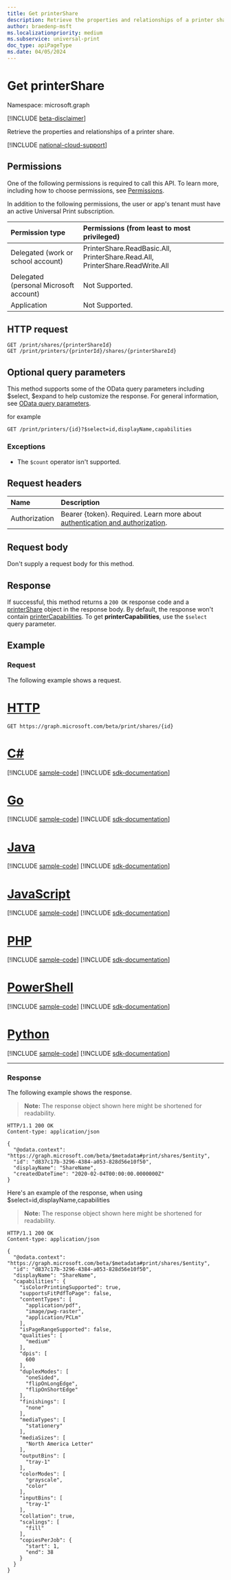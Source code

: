 ```yaml
---
title: Get printerShare
description: Retrieve the properties and relationships of a printer share.
author: braedenp-msft
ms.localizationpriority: medium
ms.subservice: universal-print
doc_type: apiPageType
ms.date: 04/05/2024
---
```


# Get printerShare

Namespace: microsoft.graph

[!INCLUDE [beta-disclaimer](../../includes/beta-disclaimer.md)]

Retrieve the properties and relationships of a printer share.

[!INCLUDE [national-cloud-support](../../includes/global-us.md)]

## Permissions
One of the following permissions is required to call this API. To learn more, including how to choose permissions, see [Permissions](/graph/permissions-reference).

In addition to the following permissions, the user or app's tenant must have an active Universal Print subscription.
<!-- { "blockType": "ignored"  } // Note: Removing this line will result in the permissions autogeneration tool overwriting the table. -->
|Permission type | Permissions (from least to most privileged) |
|:---------------|:--------------------------------------------|
|Delegated (work or school account)| PrinterShare.ReadBasic.All, PrinterShare.Read.All, PrinterShare.ReadWrite.All |
|Delegated (personal Microsoft account)|Not Supported.|
|Application|Not Supported.|

## HTTP request
<!-- { "blockType": "ignored" } -->
```http
GET /print/shares/{printerShareId}
GET /print/printers/{printerId}/shares/{printerShareId}
```

## Optional query parameters
This method supports some of the OData query parameters including $select, $expand to help customize the response. For general information, see [OData query parameters](/graph/query-parameters).

for example 
```http
GET /print/printers/{id}?$select=id,displayName,capabilities
```

### Exceptions
* The `$count` operator isn't supported.

## Request headers
| Name      |Description|
|:----------|:----------|
|Authorization|Bearer {token}. Required. Learn more about [authentication and authorization](/graph/auth/auth-concepts).|

## Request body
Don't supply a request body for this method.
## Response
If successful, this method returns a `200 OK` response code and a [printerShare](../resources/printershare.md) object in the response body.
By default, the response won't contain [printerCapabilities](../resources/printerCapabilities.md). To get **printerCapabilities**, use the `$select` query parameter. 

## Example
### Request
The following example shows a request.

# [HTTP](#tab/http)
<!-- {
  "blockType": "request",
  "name": "get_printershare"
}-->
```msgraph-interactive
GET https://graph.microsoft.com/beta/print/shares/{id}
```

# [C#](#tab/csharp)
[!INCLUDE [sample-code](../includes/snippets/csharp/get-printershare-csharp-snippets.md)]
[!INCLUDE [sdk-documentation](../includes/snippets/snippets-sdk-documentation-link.md)]

# [Go](#tab/go)
[!INCLUDE [sample-code](../includes/snippets/go/get-printershare-go-snippets.md)]
[!INCLUDE [sdk-documentation](../includes/snippets/snippets-sdk-documentation-link.md)]

# [Java](#tab/java)
[!INCLUDE [sample-code](../includes/snippets/java/get-printershare-java-snippets.md)]
[!INCLUDE [sdk-documentation](../includes/snippets/snippets-sdk-documentation-link.md)]

# [JavaScript](#tab/javascript)
[!INCLUDE [sample-code](../includes/snippets/javascript/get-printershare-javascript-snippets.md)]
[!INCLUDE [sdk-documentation](../includes/snippets/snippets-sdk-documentation-link.md)]

# [PHP](#tab/php)
[!INCLUDE [sample-code](../includes/snippets/php/get-printershare-php-snippets.md)]
[!INCLUDE [sdk-documentation](../includes/snippets/snippets-sdk-documentation-link.md)]

# [PowerShell](#tab/powershell)
[!INCLUDE [sample-code](../includes/snippets/powershell/get-printershare-powershell-snippets.md)]
[!INCLUDE [sdk-documentation](../includes/snippets/snippets-sdk-documentation-link.md)]

# [Python](#tab/python)
[!INCLUDE [sample-code](../includes/snippets/python/get-printershare-python-snippets.md)]
[!INCLUDE [sdk-documentation](../includes/snippets/snippets-sdk-documentation-link.md)]

---

### Response
The following example shows the response.
>**Note:** The response object shown here might be shortened for readability.
<!-- {
  "blockType": "response",
  "truncated": true,
  "@odata.type": "microsoft.graph.printerShare"
} -->
```http
HTTP/1.1 200 OK
Content-type: application/json

{
  "@odata.context": "https://graph.microsoft.com/beta/$metadata#print/shares/$entity",
  "id": "d837c17b-3296-4384-a053-828d56e10f50",
  "displayName": "ShareName",
  "createdDateTime": "2020-02-04T00:00:00.0000000Z"
}
```

Here's an example of the response, when using $select=id,displayName,capabilities
>**Note:** The response object shown here might be shortened for readability.
<!-- {
  "blockType": "response",
  "truncated": true,
  "@odata.type": "microsoft.graph.printer"
} -->
```http
HTTP/1.1 200 OK
Content-type: application/json

{
  "@odata.context": "https://graph.microsoft.com/beta/$metadata#print/shares/$entity",
  "id": "d837c17b-3296-4384-a053-828d56e10f50",
  "displayName": "ShareName",
  "capabilities": {
    "isColorPrintingSupported": true,
    "supportsFitPdfToPage": false,
    "contentTypes": [
      "application/pdf",
      "image/pwg-raster",
      "application/PCLm"
    ],
    "isPageRangeSupported": false,
    "qualities": [
      "medium"
    ],
    "dpis": [
      600
    ],
    "duplexModes": [
      "oneSided",
      "flipOnLongEdge",
      "flipOnShortEdge"
    ],
    "finishings": [
      "none"
    ],
    "mediaTypes": [
      "stationery"
    ],
    "mediaSizes": [
      "North America Letter"
    ],
    "outputBins": [
      "tray-1"
    ],
    "colorModes": [
      "grayscale",
      "color"
    ],
    "inputBins": [
      "tray-1"
    ],
    "collation": true,
    "scalings": [
      "fill"
    ],
    "copiesPerJob": {
      "start": 1,
      "end": 38
    }
  }
}
```
<!-- uuid: 8fcb5dbc-d5aa-4681-8e31-b001d5168d79
2015-10-25 14:57:30 UTC -->
<!-- {
  "type": "#page.annotation",
  "description": "Get printerShare",
  "keywords": "",
  "section": "documentation",
  "tocPath": ""
}-->


